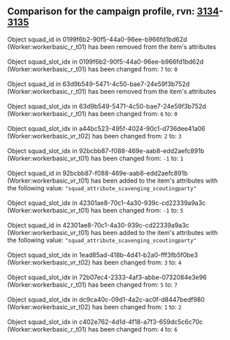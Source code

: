 ## Comparison for the campaign profile, rvn: [3134](https://github.com/PRO100KatYT/FortniteProfileRevisions/tree/main/profiles/campaign/3134%20campaign.json)-[3135](https://github.com/PRO100KatYT/FortniteProfileRevisions/tree/main/profiles/campaign/3135%20campaign.json)

Object squad_id in 0199f6b2-90f5-44a0-96ee-b966fd1bd62d (Worker:workerbasic_r_t01) has been removed from the item's attributes
<br><br>
Object squad_slot_idx in 0199f6b2-90f5-44a0-96ee-b966fd1bd62d (Worker:workerbasic_r_t01) has been changed from: `7` to: `0`
<br><br>
Object squad_id in 63d9b549-5471-4c50-bae7-24e59f3b752d (Worker:workerbasic_r_t01) has been removed from the item's attributes
<br><br>
Object squad_slot_idx in 63d9b549-5471-4c50-bae7-24e59f3b752d (Worker:workerbasic_r_t01) has been changed from: `6` to: `0`
<br><br>
Object squad_slot_idx in a44bc523-495f-4024-90c1-d736dee41a06 (Worker:workerbasic_vr_t02) has been changed from: `2` to: `3`
<br><br>
Object squad_slot_idx in 92bcbb87-f088-469e-aab8-edd2aefc891b (Worker:workerbasic_vr_t01) has been changed from: `-1` to: `1`
<br><br>
Object squad_id in 92bcbb87-f088-469e-aab8-edd2aefc891b (Worker:workerbasic_vr_t01) has been added to the item's attributes with the following value: `"squad_attribute_scavenging_scoutingparty"`
<br><br>
Object squad_slot_idx in 42301ae8-70c1-4a30-939c-cd22339a9a3c (Worker:workerbasic_vr_t01) has been changed from: `-1` to: `5`
<br><br>
Object squad_id in 42301ae8-70c1-4a30-939c-cd22339a9a3c (Worker:workerbasic_vr_t01) has been added to the item's attributes with the following value: `"squad_attribute_scavenging_scoutingparty"`
<br><br>
Object squad_slot_idx in 1ead85ad-418b-4d41-b2a0-fff3fb5f0be3 (Worker:workerbasic_vr_t02) has been changed from: `3` to: `4`
<br><br>
Object squad_slot_idx in 72b07ec4-2333-4af3-abbe-0732084e3e96 (Worker:workerbasic_r_t01) has been changed from: `5` to: `7`
<br><br>
Object squad_slot_idx in dc9ca40c-09d1-4a2c-ac0f-d8447bedf980 (Worker:workerbasic_vr_t02) has been changed from: `1` to: `2`
<br><br>
Object squad_slot_idx in c402e762-4d1d-4f18-a7f3-659dc5c6c70c (Worker:workerbasic_r_t01) has been changed from: `4` to: `6`
<br><br>
